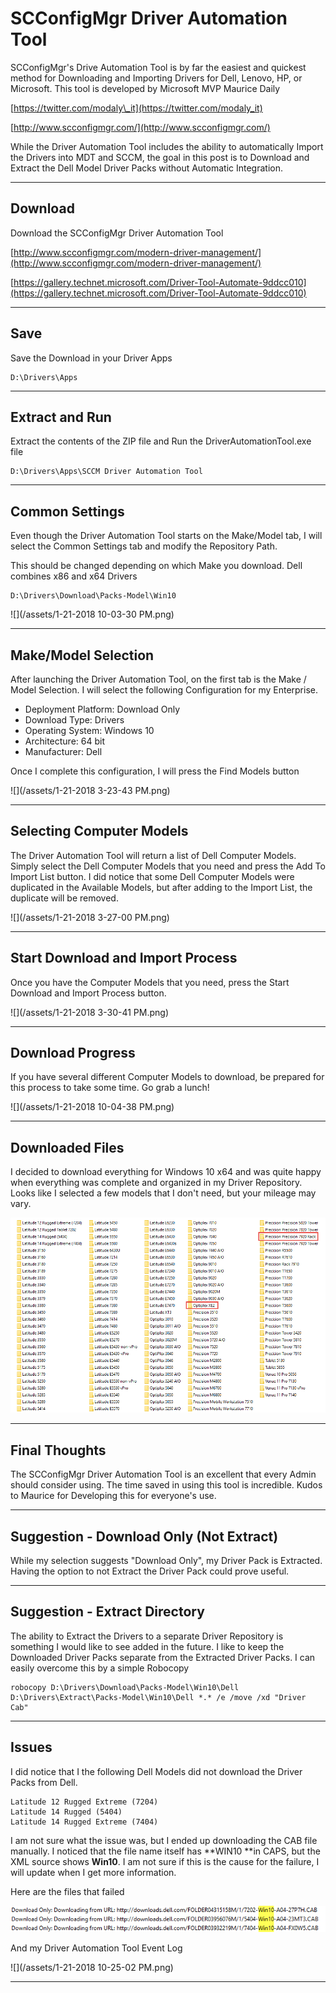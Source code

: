 # SCConfigMgr Driver Automation Tool

SCConfigMgr's Drive Automation Tool is by far the easiest and quickest method for Downloading and Importing Drivers for Dell, Lenovo, HP, or Microsoft.  This tool is developed by Microsoft MVP Maurice Daily

[https://twitter.com/modaly\_it](https://twitter.com/modaly_it)

[http://www.scconfigmgr.com/](http://www.scconfigmgr.com/)

While the Driver Automation Tool includes the ability to automatically Import the Drivers into MDT and SCCM, the goal in this post is to Download and Extract the Dell Model Driver Packs without Automatic Integration.

---

## Download

Download the SCConfigMgr Driver Automation Tool

[http://www.scconfigmgr.com/modern-driver-management/](http://www.scconfigmgr.com/modern-driver-management/)

[https://gallery.technet.microsoft.com/Driver-Tool-Automate-9ddcc010](https://gallery.technet.microsoft.com/Driver-Tool-Automate-9ddcc010)

---

## Save

Save the Download in your Driver Apps

```
D:\Drivers\Apps
```

---

## Extract and Run

Extract the contents of the ZIP file and Run the DriverAutomationTool.exe file

```
D:\Drivers\Apps\SCCM Driver Automation Tool
```

---

## Common Settings

Even though the Driver Automation Tool starts on the Make/Model tab, I will select the Common Settings tab and modify the Repository Path.

This should be changed depending on which Make you download.  Dell combines x86 and x64 Drivers

```
D:\Drivers\Download\Packs-Model\Win10
```

![](/assets/1-21-2018 10-03-30 PM.png)

---

## Make/Model Selection

After launching the Driver Automation Tool, on the first tab is the Make / Model Selection.  I will select the following Configuration for my Enterprise.

* Deployment Platform: Download Only
* Download Type: Drivers
* Operating System: Windows 10
* Architecture: 64 bit
* Manufacturer: Dell

Once I complete this configuration, I will press the Find Models button

![](/assets/1-21-2018 3-23-43 PM.png)

---

## Selecting Computer Models

The Driver Automation Tool will return a list of Dell Computer Models.  Simply select the Dell Computer Models that you need and press the Add To Import List button.  I did notice that some Dell Computer Models were duplicated in the Available Models, but after adding to the Import List, the duplicate will be removed.

![](/assets/1-21-2018 3-27-00 PM.png)

---

## Start Download and Import Process

Once you have the Computer Models that you need, press the Start Download and Import Process button.

![](/assets/1-21-2018 3-30-41 PM.png)

---

## Download Progress

If you have several different Computer Models to download, be prepared for this process to take some time.  Go grab a lunch!

![](/assets/1-21-2018 10-04-38 PM.png)

---

## Downloaded Files

I decided to download everything for Windows 10 x64 and was quite happy when everything was complete and organized in my Driver Repository.  Looks like I selected a few models that I don't need, but your mileage may vary.

![](/assets/2017-10-27_12-11-04.png)

---

## Final Thoughts

The SCConfigMgr Driver Automation Tool is an excellent that every Admin should consider using.  The time saved in using this tool is incredible.  Kudos to Maurice for Developing this for everyone's use.

---

## Suggestion - Download Only \(Not Extract\)

While my selection suggests "Download Only", my Driver Pack is Extracted.  Having the option to not Extract the Driver Pack could prove useful.

---

## Suggestion - Extract Directory

The ability to Extract the Drivers to a separate Driver Repository is something I would like to see added in the future.  I like to keep the Downloaded Driver Packs separate from the Extracted Driver Packs.  I can easily overcome this by a simple Robocopy

```
robocopy D:\Drivers\Download\Packs-Model\Win10\Dell D:\Drivers\Extract\Packs-Model\Win10\Dell *.* /e /move /xd "Driver Cab"
```

---

## Issues

I did notice that I the following Dell Models did not download the Driver Packs from Dell.

```
Latitude 12 Rugged Extreme (7204)
Latitude 14 Rugged (5404)
Latitude 14 Rugged Extreme (7404)
```

I am not sure what the issue was, but I ended up downloading the CAB file manually.  I noticed that the file name itself has **WIN10 **in CAPS, but the XML source shows **Win10**.  I am not sure if this is the cause for the failure, I will update when I get more information.

Here are the files that failed

![](/assets/2017-10-27_12-16-11.png)

And my Driver Automation Tool Event Log

![](/assets/1-21-2018 10-25-02 PM.png)

---



